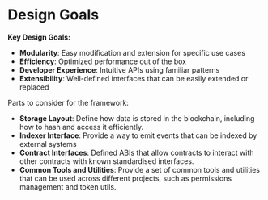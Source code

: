 # Design Goals

**Key Design Goals:**

- **Modularity**: Easy modification and extension for specific use cases
- **Efficiency**: Optimized performance out of the box
- **Developer Experience**: Intuitive APIs using familiar patterns
- **Extensibility**: Well-defined interfaces that can be easily extended or replaced

Parts to consider for the framework:

- **Storage Layout**: Define how data is stored in the blockchain, including how to hash and access it efficiently.
- **Indexer Interface**: Provide a way to emit events that can be indexed by external systems
- **Contract Interfaces**: Defined ABIs that allow contracts to interact with other contracts with known standardised interfaces.
- **Common Tools and Utilities**: Provide a set of common tools and utilities that can be used across different projects, such as permissions management and token utils.
